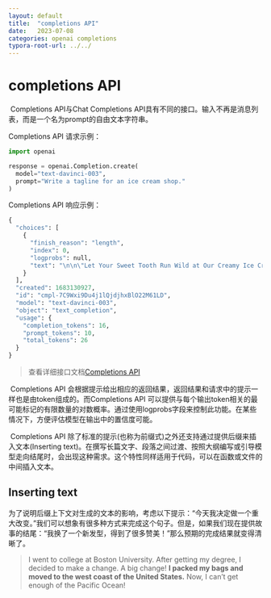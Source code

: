 ```yaml
---
layout: default
title:  "completions API"
date:   2023-07-08
categories: openai completions	
typora-root-url: ../../
---
```


# completions API

​	Completions API与Chat Completions API具有不同的接口。输入不再是消息列表，而是一个名为prompt的自由文本字符串。

Completions API 请求示例：

```python
import openai

response = openai.Completion.create(
  model="text-davinci-003",
  prompt="Write a tagline for an ice cream shop."
)
```

Completions API 响应示例：

```python
{
  "choices": [
    {
      "finish_reason": "length",
      "index": 0,
      "logprobs": null,
      "text": "\n\n\"Let Your Sweet Tooth Run Wild at Our Creamy Ice Cream Shack"
    }
  ],
  "created": 1683130927,
  "id": "cmpl-7C9Wxi9Du4j1lQjdjhxBlO22M61LD",
  "model": "text-davinci-003",
  "object": "text_completion",
  "usage": {
    "completion_tokens": 16,
    "prompt_tokens": 10,
    "total_tokens": 26
  }
}
```

> 查看详细接口文档[Completions API](https://platform.openai.com/docs/api-reference/completions)

​	Completions API 会根据提示给出相应的返回结果，返回结果和请求中的提示一样也是由token组成的。而Completions API 可以提供与每个输出token相关的最可能标记的有限数量的对数概率。通过使用logprobs字段来控制此功能。在某些情况下，方便评估模型在输出中的置信度可能。

​	Completions API 除了标准的提示(也称为前缀式)之外还支持通过提供后缀来插入文本(Inserting text)。在撰写长篇文字、段落之间过渡、按照大纲编写或引导模型走向结尾时，会出现这种需求。这个特性同样适用于代码，可以在函数或文件的中间插入文本。

## Inserting text

​	为了说明后缀上下文对生成的文本的影响，考虑以下提示：“今天我决定做一个重大改变。”我们可以想象有很多种方式来完成这个句子。但是，如果我们现在提供故事的结尾：“我换了一个新发型，得到了很多赞美！”那么预期的完成结果就变得清晰了。

> I went to college at Boston University. After getting my degree, I decided to make a change. A big change!
> **I packed my bags and moved to the west coast of the United States.**
> Now, I can’t get enough of the Pacific Ocean!

